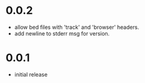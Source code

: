 0.0.2
=====
+ allow bed files with 'track' and 'browser' headers.
+ add newline to stderr msg for version.

0.0.1
=====

+ initial release
